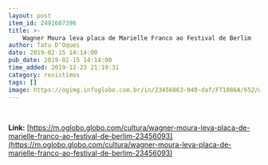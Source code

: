 ```yaml
---
layout: post
item_id: 2491607396
title: >-
    Wagner Moura leva placa de Marielle Franco ao Festival de Berlim
author: Tatu D'Oquei
date: 2019-02-15 14:14:00
pub_date: 2019-02-15 14:14:00
time_added: 2019-12-23 21:19:31
category: resistimos
tags: []
image: https://ogimg.infoglobo.com.br/in/23456063-940-daf/FT1086A/652/wagner-moura-margihella.jpg
---
```


 

**Link:** [https://m.oglobo.globo.com/cultura/wagner-moura-leva-placa-de-marielle-franco-ao-festival-de-berlim-23456093](https://m.oglobo.globo.com/cultura/wagner-moura-leva-placa-de-marielle-franco-ao-festival-de-berlim-23456093)

